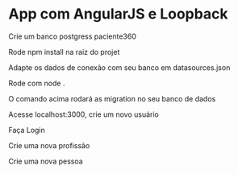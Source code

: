 # App com AngularJS e Loopback

Crie um banco postgress paciente360

Rode npm install na raiz do projet

Adapte os dados de conexão com seu banco em datasources.json

Rode com node .

O comando acima rodará as migration no seu banco de dados

Acesse localhost:3000, crie um novo usuário

Faça Login

Crie uma nova profissão

Crie uma nova pessoa